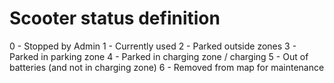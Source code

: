 # Scooter status definition

0 - Stopped by Admin
1 - Currently used 
2 - Parked outside zones
3 - Parked in parking zone
4 - Parked in charging zone / charging
5 - Out of batteries (and not in charging zone)
6 - Removed from map for maintenance

